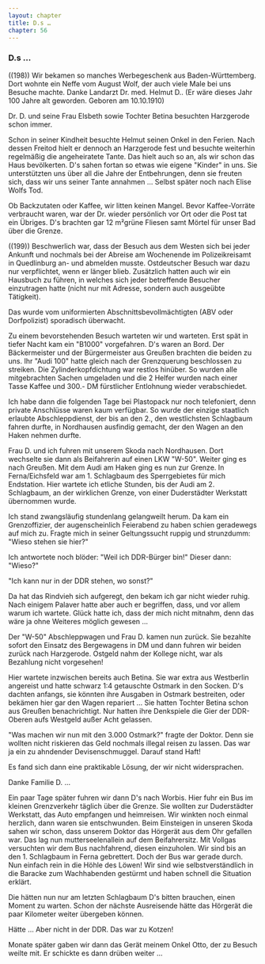 ```yaml
---  
layout: chapter
title: D.s …
chapter: 56
---  
```


### D.s …

((198)) Wir bekamen so manches Werbegeschenk aus Baden-Württemberg. Dort
wohnte ein Neffe vom August Wolf, der auch viele Male bei uns Besuche machte.
Danke Landarzt Dr. med. Helmut D.. (Er wäre dieses Jahr 100 Jahre alt
geworden. Geboren am 10.10.1910)

Dr. D. und seine Frau Elsbeth sowie Tochter Betina besuchten Harzgerode schon
immer.

Schon in seiner Kindheit besuchte Helmut seinen Onkel in den Ferien. Nach
dessen Freitod hielt er dennoch an Harzgerode fest und besuchte weiterhin
regelmäßig die angeheiratete Tante. Das hielt auch so an, als wir schon das
Haus bevölkerten. D's sahen fortan so etwas wie eigene "Kinder" in uns. Sie
unterstützten uns über all die Jahre der Entbehrungen, denn sie freuten sich,
dass wir uns seiner Tante annahmen … Selbst später noch nach Elise Wolfs Tod.

Ob Backzutaten oder Kaffee, wir litten keinen Mangel. Bevor Kaffee-Vorräte
verbraucht waren, war der Dr. wieder persönlich vor Ort oder die Post tat ein
Übriges. D's brachten gar 12 m²grüne Fliesen samt Mörtel für unser Bad über
die Grenze.

((199)) Beschwerlich war, dass der Besuch aus dem Westen sich bei jeder
Ankunft und nochmals bei der Abreise am Wochenende im Polizeikreisamt in
Quedlinburg an- und abmelden musste. Ostdeutscher Besuch war dazu nur
verpflichtet, wenn er länger blieb. Zusätzlich hatten auch wir ein Hausbuch zu
führen, in welches sich jeder betreffende Besucher einzutragen hatte (nicht
nur mit Adresse, sondern auch ausgeübte Tätigkeit).

Das wurde vom uniformierten Abschnittsbevollmächtigten (ABV oder Dorfpolizist)
sporadisch überwacht.

Zu einem bevorstehenden Besuch warteten wir und warteten. Erst spät in tiefer
Nacht kam ein "B1000" vorgefahren. D's waren an Bord. Der Bäckermeister und
der Bürgermeister aus Greußen brachten die beiden zu uns. Ihr "Audi 100" hatte
gleich nach der Grenzquerung beschlossen zu streiken. Die Zylinderkopfdichtung
war restlos hinüber. So wurden alle mitgebrachten Sachen umgeladen und die 2
Helfer wurden nach einer Tasse Kaffee und 300.- DM fürstlicher Entlohnung
wieder verabschiedet.

Ich habe dann die folgenden Tage bei Plastopack nur noch telefoniert, denn
private Anschlüsse waren kaum verfügbar. So wurde der einzige staatlich
erlaubte Abschleppdienst, der bis an den 2., den westlichsten Schlagbaum
fahren durfte, in Nordhausen ausfindig gemacht, der den Wagen an den Haken
nehmen durfte.

Frau D. und ich fuhren mit unserem Skoda nach Nordhausen. Dort wechselte sie
dann als Beifahrerin auf einen LKW "W-50". Weiter ging es nach Greußen. Mit
dem Audi am Haken ging es nun zur Grenze. In Ferna/Eichsfeld war am 1.
Schlagbaum des Sperrgebietes für mich Endstation. Hier wartete ich etliche
Stunden, bis der Audi am 2. Schlagbaum, an der wirklichen Grenze, von einer
Duderstädter Werkstatt übernommen wurde.

Ich stand zwangsläufig stundenlang gelangweilt herum. Da kam ein
Grenzoffizier, der augenscheinlich Feierabend zu haben schien geradewegs auf
mich zu. Fragte mich in seiner Geltungssucht ruppig und strunzdumm: "Wieso
stehen sie hier?"

Ich antwortete noch blöder: "Weil ich DDR-Bürger bin!" Dieser dann: "Wieso?"

"Ich kann nur in der DDR stehen, wo sonst?"

Da hat das Rindvieh sich aufgeregt, den bekam ich gar nicht wieder ruhig. Nach
einigem Palaver hatte aber auch er begriffen, dass, und vor allem warum ich
wartete. Glück hatte ich, dass der mich nicht mitnahm, denn das wäre ja ohne
Weiteres möglich gewesen …

Der "W-50" Abschleppwagen und Frau D. kamen nun zurück. Sie bezahlte sofort
den Einsatz des Bergewagens in DM und dann fuhren wir beiden zurück nach
Harzgerode. Ostgeld nahm der Kollege nicht, war als Bezahlung nicht
vorgesehen!

Hier wartete inzwischen bereits auch Betina. Sie war extra aus Westberlin
angereist und hatte schwarz 1:4 getauschte Ostmark in den Socken. D's dachten
anfangs, sie könnten ihre Ausgaben in Ostmark bestreiten, oder bekämen hier
gar den Wagen repariert … Sie hatten Tochter Betina schon aus Greußen
benachrichtigt. Nur hatten ihre Denkspiele die Gier der DDR-Oberen aufs
Westgeld außer Acht gelassen.

"Was machen wir nun mit den 3.000 Ostmark?" fragte der Doktor. Denn sie
wollten nicht riskieren das Geld nochmals illegal reisen zu lassen. Das war ja
ein zu ahndender Devisenschmuggel. Darauf stand Haft!

Es fand sich dann eine praktikable Lösung, der wir nicht widersprachen.

Danke Familie D. …

Ein paar Tage später fuhren wir dann D's nach Worbis. Hier fuhr ein Bus im
kleinen Grenzverkehr täglich über die Grenze. Sie wollten zur Duderstädter
Werkstatt, das Auto empfangen und heimreisen. Wir winkten noch einmal
herzlich, dann waren sie entschwunden. Beim Einsteigen in unseren Skoda sahen
wir schon, dass unserem Doktor das Hörgerät aus dem Ohr gefallen war. Das lag
nun mutterseelenallein auf dem Beifahrersitz. Mit Vollgas versuchten wir dem
Bus nachfahrend, diesen einzuholen. Wir sind bis an den 1. Schlagbaum in Ferna
gebrettert. Doch der Bus war gerade durch. Nun einfach rein in die Höhle des
Löwen! Wir sind wie selbstverständlich in die Baracke zum Wachhabenden
gestürmt und haben schnell die Situation erklärt.

Die hätten nun nur am letzten Schlagbaum D's bitten brauchen, einen Moment zu
warten. Schon der nächste Ausreisende hätte das Hörgerät die paar Kilometer
weiter übergeben können.

Hätte … Aber nicht in der DDR. Das war zu Kotzen!

Monate später gaben wir dann das Gerät meinem Onkel Otto, der zu Besuch weilte
mit. Er schickte es dann drüben weiter …

